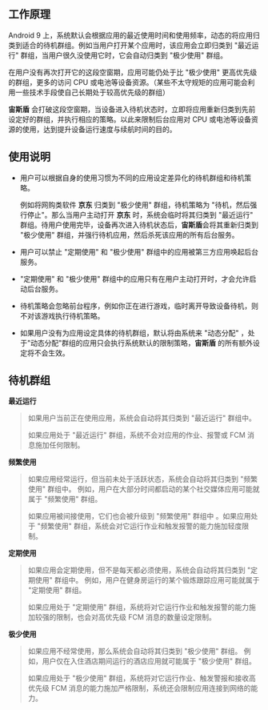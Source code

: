 ## 工作原理

Android 9 上，系统默认会根据应用的最近使用时间和使用频率，动态的将应用归类到适合的待机群组。例如当用户打开某个应用时，该应用会立即归类到 "最近运行" 群组，当用户很久没使用它时，它会自动归类到 "极少使用" 群组。

在用户没有再次打开它的这段空窗期，应用可能仍处于比 "极少使用" 更高优先级的群组，更多的访问 CPU 或电池等设备资源。（某些不太守规矩的应用可能会利用一些技术手段使自己长期处于较高优先级的群组）

**宙斯盾** 会打破这段空窗期，当设备进入待机状态时，立即将应用重新归类到先前设定好的群组，并执行相应的策略。以此来限制后台应用对 CPU 或电池等设备资源的使用，达到提升设备运行速度与续航时间的目的。

## 使用说明

* 用户可以根据自身的使用习惯为不同的应用设定差异化的待机群组和待机策略。

  例如将网购类软件 **京东** 归类到 "极少使用" 群组，待机策略为 "待机，然后强行停止"。那么当用户主动打开 **京东** 时，系统会临时将其归类到 "最近运行" 群组。待用户使用完毕，设备再次进入待机状态后，**宙斯盾**会将其重新归类到 "极少使用" 群组，并强行待机应用，然后杀死该应用的所有后台服务。

* 用户可以禁止 "定期使用" 和 "极少使用" 群组中的应用被第三方应用唤起后台服务。

* "定期使用" 和 "极少使用" 群组中的应用只有在用户主动打开时，才会允许启动后台服务。

* 待机策略会忽略前台程序，例如你正在进行游戏，临时离开导致设备待机，则不对该游戏执行待机策略。

* 如果用户没有为应用设定具体的待机群组，默认将由系统来 "动态分配" ，处于"动态分配"群组的应用只会执行系统默认的限制策略，**宙斯盾** 的所有额外设定将不会生效。

## 待机群组
**最近运行**

> 如果用户当前正在使用应用，系统会自动将其归类到 "最近运行" 群组中。
>
> 如果应用处于 "最近运行" 群组，系统不会对应用的作业、报警或 FCM 消息施加任何限制。

**频繁使用**

> 如果应用经常运行，但当前未处于活跃状态，系统会自动将其归类到 "频繁使用" 群组中。 例如，用户在大部分时间都启动的某个社交媒体应用可能就属于 "频繁使用" 群组。
>
> 如果应用被间接使用，它们也会被升级到 "频繁使用" 群组中 。如果应用处于 "频繁使用" 群组，系统会对它运行作业和触发报警的能力施加轻度限制。

**定期使用**

> 如果应用会定期使用，但不是每天都必须使用，系统会自动将其归类到 "定期使用" 群组中。 例如，用户在健身房运行的某个锻炼跟踪应用可能就属于 "定期使用" 群组。
>
> 如果应用处于 "定期使用" 群组，系统将对它运行作业和触发报警的能力施加较强的限制，也会对高优先级 FCM 消息的数量设定限制。

**极少使用**

> 如果应用不经常使用，那么系统会自动将其归类到 "极少使用" 群组。 例如，用户仅在入住酒店期间运行的酒店应用就可能属于 "极少使用" 群组。
>
> 如果应用处于 "极少使用" 群组，系统将对它运行作业、触发警报和接收高优先级 FCM 消息的能力施加严格限制，系统还会限制应用连接到网络的能力。

